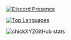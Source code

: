 [![Discord Presence](https://lanyard.cnrad.dev/api/255334252491571200?theme=dark&bg=492042&animated=true&hideDiscrim=false&borderRadius=20px)](https://discord.com/users/255334252491571200)

[![Top Languages](https://github-readme-stats.vercel.app/api/top-langs/?username=chickXYZ&layout=compact&langs_count=10&theme=tokyonight)](https://github.com/chickXYZ/github-readme-stats)

![chickXYZGitHub stats](https://github-readme-stats.vercel.app/api?username=chickXYZ&show_icons=true&theme=tokyonight)

